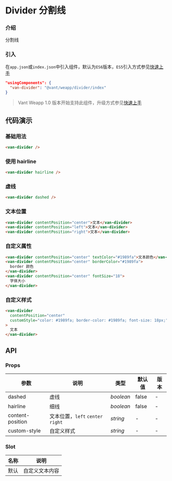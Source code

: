 # Divider 分割线

### 介绍

分割线

### 引入

在`app.json`或`index.json`中引入组件，默认为`ES6`版本，`ES5`引入方式参见[快速上手](#/quickstart)

```json
"usingComponents": {
  "van-divider": "@vant/weapp/divider/index"
}
```

> Vant Weapp 1.0 版本开始支持此组件，升级方式参见[快速上手](#/quickstart)

## 代码演示

### 基础用法

```html
<van-divider />
```

### 使用 hairline

```html
<van-divider hairline />
```

### 虚线

```html
<van-divider dashed />
```

### 文本位置

```html
<van-divider contentPosition="center">文本</van-divider>
<van-divider contentPosition="left">文本</van-divider>
<van-divider contentPosition="right">文本</van-divider>
```

### 自定义属性

```html
<van-divider contentPosition="center" textColor="#1989fa">文本颜色</van-divider>
<van-divider contentPosition="center" borderColor="#1989fa">
  border 颜色
</van-divider>
<van-divider contentPosition="center" fontSize="18">
  字体大小
</van-divider>
```

### 自定义样式

```html
<van-divider
  contentPosition="center"
  customStyle="color: #1989fa; border-color: #1989fa; font-size: 18px;"
>
  文本
</van-divider>
```

## API

### Props

| 参数 | 说明 | 类型 | 默认值 | 版本 |
| --- | --- | --- | --- | --- |
| dashed | 虚线 | _boolean_ | false | - |
| hairline | 细线 | _boolean_ | false | - |
| content-position | 文本位置，`left` `center` `right` | _string_ | - | - |
| custom-style | 自定义样式 | _string_ | - | - |

### Slot

| 名称 | 说明           |
| ---- | -------------- |
| 默认 | 自定义文本内容 |
